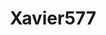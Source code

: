 ---
title: Xavier577
github: https://github.com/Xavier577
mode: dark
transition: 1s
score: 65.2
archetype:
- Minimalistic
---